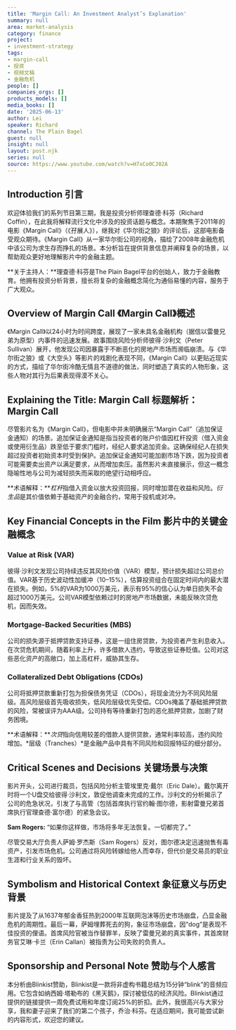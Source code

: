 ```yaml
---
title: 'Margin Call: An Investment Analyst’s Explanation'
summary: null
area: market-analysis
category: finance
project:
- investment-strategy
tags:
- margin-call
- 投资
- 视频文稿
- 金融危机
people: []
companies_orgs: []
products_models: []
media_books: []
date: '2025-06-13'
author: Lei
speaker: Richard
channel: The Plain Bagel
guest: null
insight: null
layout: post.njk
series: null
source: https://www.youtube.com/watch?v=H7xCo0CJ02A
---
```

## Introduction 引言

欢迎体验我们的系列节目第三期，我是投资分析师理查德·科芬（Richard
Coffin），在此我将解释流行文化中涉及的投资话题与概念。本期聚焦于2011年的电影《Margin
Call》（《孖展人》），继我对《华尔街之狼》的评论后，这部电影备受观众期待。《Margin
Call》从一家华尔街公司的视角，描绘了2008年金融危机中该公司为求生存而挣扎的场景。本分析旨在提供背景信息并阐释复杂的场景，以帮助观众更好地理解影片中的金融主题。

**关于主持人：**理查德·科芬是The Plain
Bagel平台的创始人，致力于金融教育。他拥有投资分析背景，擅长将复杂的金融概念简化为通俗易懂的内容，服务于广大观众。

## Overview of Margin Call 《Margin Call》概述

《Margin
Call》以24小时为时间跨度，展现了一家未具名金融机构（据信以雷曼兄弟为原型）内事件的迅速发展。故事围绕风险分析师彼得·沙利文（Peter
Sullivan）展开，他发现公司因暴露于不断恶化的房地产市场而濒临崩溃。与《华尔街之狼》或《大空头》等影片的戏剧化表现不同，《Margin
Call》以更贴近现实的方式，描绘了华尔街冷酷无情且不道德的做法，同时塑造了真实的人物形象，这些人物对其行为后果表现得漠不关心。

## Explaining the Title: Margin Call 标题解析：Margin Call

尽管影片名为《Margin Call》，但电影中并未明确展示“Margin
Call”（追加保证金通知）的场景。追加保证金通知是指当投资者的账户价值因杠杆投资（借入资金或使用衍生品）跌至低于要求门槛时，经纪人要求追加资金。这确保经纪人在损失超过投资者初始资本时受到保护。追加保证金通知可能加剧市场下跌，因为投资者可能需要卖出资产以满足要求，从而增加卖压。虽然影片未直接展示，但这一概念隐喻性地与公司为减轻损失而采取的绝望行动相呼应。

**术语解释：***杠杆*指借入资金以放大投资回报，同时增加潜在收益和风险。*衍生品*是其价值依赖于基础资产的金融合约，常用于投机或对冲。

## Key Financial Concepts in the Film 影片中的关键金融概念

### Value at Risk (VAR)

彼得·沙利文发现公司持续违反其风险价值（VAR）模型，预计损失超过公司总价值。VAR基于历史波动性加缓冲（10–15%），估算投资组合在固定时间内的最大潜在损失。例如，5%的VAR为1000万美元，表示有95%的信心认为单日损失不会超过1000万美元。公司VAR模型依赖过时的房地产市场数据，未能反映次贷危机，因而失效。

### Mortgage-Backed Securities (MBS)

公司的损失源于抵押贷款支持证券，这是一组住房贷款，为投资者产生利息收入。在次贷危机期间，随着利率上升，许多借款人违约，导致这些证券贬值。公司对这些恶化资产的高敞口，加上高杠杆，威胁其生存。

### Collateralized Debt Obligations (CDOs)

公司将抵押贷款重新打包为担保债务凭证（CDOs），将现金流分为不同风险层级。高风险层级首先吸收损失，低风险层级优先受偿。CDOs掩盖了基础抵押贷款的风险，常被误评为AAA级。公司持有等待重新打包的恶化抵押贷款，加剧了财务困境。

**术语解释：***次贷*指向信用较差的借款人提供贷款，通常利率较高，违约风险增加。*层级（Tranches）*是金融产品中具有不同风险和回报特征的细分部分。

## Critical Scenes and Decisions 关键场景与决策

影片开头，公司进行裁员，包括风险分析主管埃里克·戴尔（Eric
Dale）。戴尔离开时将一个U盘交给彼得·沙利文，敦促他调查未完成的工作。沙利文的分析揭示了公司的危急状况，引发了与高管（包括首席执行官约翰·图尔德，影射雷曼兄弟首席执行官理查德·富尔德）的紧急会议。

**Sam Rogers:** “如果你这样做，市场将多年无法恢复。一切都完了。”

尽管交易大厅负责人萨姆·罗杰斯（Sam
Rogers）反对，图尔德决定迅速抛售有毒资产，引发市场危机。公司通过将风险转嫁给他人而幸存，但代价是交易员的职业生涯和行业关系的毁坏。

## Symbolism and Historical Context 象征意义与历史背景

影片提及了从1637年郁金香狂热到2000年互联网泡沫等历史市场崩盘，凸显金融危机的周期性。最后一幕，萨姆埋葬死去的狗，象征市场崩盘，因“dog”是表现不佳投资的俚语。首席风险官被当作替罪羊，反映了雷曼兄弟的真实事件，其首席财务官艾琳·卡兰（Erin
Callan）被指责为公司失败的负责人。

## Sponsorship and Personal Note 赞助与个人感言

本分析由Blinkist赞助，Blinkist是一款将非虚构书籍总结为15分钟“blink”的音频应用。它包含如纳西姆·塔勒布的《黑天鹅》，探讨被低估的经济风险。Blinkist通过提供的链接提供一周免费试用和年度订阅25%的折扣。此外，我很高兴与大家分享，我和妻子迎来了我们的第二个孩子，乔治·科芬。在适应期间，我可能尝试新的内容形式，欢迎您的建议。